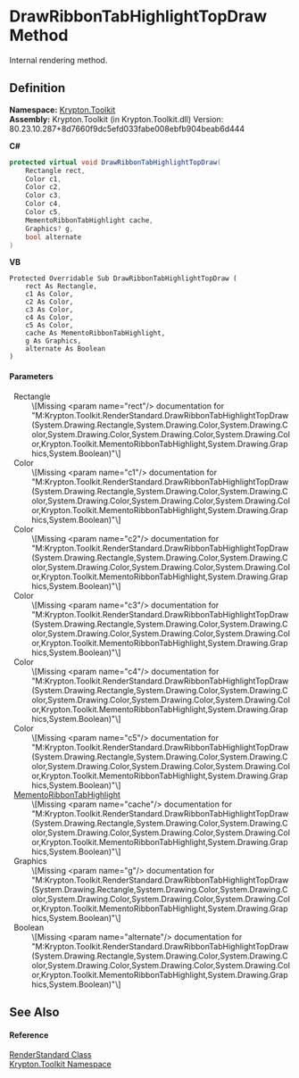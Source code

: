 # DrawRibbonTabHighlightTopDraw Method


Internal rendering method.



## Definition
**Namespace:** <a href="79d2eac2-21f4-54ff-7552-b20c33c30600.md">Krypton.Toolkit</a>  
**Assembly:** Krypton.Toolkit (in Krypton.Toolkit.dll) Version: 80.23.10.287+8d7660f9dc5efd033fabe008ebfb904beab6d444

**C#**
``` C#
protected virtual void DrawRibbonTabHighlightTopDraw(
	Rectangle rect,
	Color c1,
	Color c2,
	Color c3,
	Color c4,
	Color c5,
	MementoRibbonTabHighlight cache,
	Graphics? g,
	bool alternate
)
```
**VB**
``` VB
Protected Overridable Sub DrawRibbonTabHighlightTopDraw ( 
	rect As Rectangle,
	c1 As Color,
	c2 As Color,
	c3 As Color,
	c4 As Color,
	c5 As Color,
	cache As MementoRibbonTabHighlight,
	g As Graphics,
	alternate As Boolean
)
```



#### Parameters
<dl><dt>  Rectangle</dt><dd>\[Missing &lt;param name="rect"/&gt; documentation for "M:Krypton.Toolkit.RenderStandard.DrawRibbonTabHighlightTopDraw(System.Drawing.Rectangle,System.Drawing.Color,System.Drawing.Color,System.Drawing.Color,System.Drawing.Color,System.Drawing.Color,Krypton.Toolkit.MementoRibbonTabHighlight,System.Drawing.Graphics,System.Boolean)"\]</dd><dt>  Color</dt><dd>\[Missing &lt;param name="c1"/&gt; documentation for "M:Krypton.Toolkit.RenderStandard.DrawRibbonTabHighlightTopDraw(System.Drawing.Rectangle,System.Drawing.Color,System.Drawing.Color,System.Drawing.Color,System.Drawing.Color,System.Drawing.Color,Krypton.Toolkit.MementoRibbonTabHighlight,System.Drawing.Graphics,System.Boolean)"\]</dd><dt>  Color</dt><dd>\[Missing &lt;param name="c2"/&gt; documentation for "M:Krypton.Toolkit.RenderStandard.DrawRibbonTabHighlightTopDraw(System.Drawing.Rectangle,System.Drawing.Color,System.Drawing.Color,System.Drawing.Color,System.Drawing.Color,System.Drawing.Color,Krypton.Toolkit.MementoRibbonTabHighlight,System.Drawing.Graphics,System.Boolean)"\]</dd><dt>  Color</dt><dd>\[Missing &lt;param name="c3"/&gt; documentation for "M:Krypton.Toolkit.RenderStandard.DrawRibbonTabHighlightTopDraw(System.Drawing.Rectangle,System.Drawing.Color,System.Drawing.Color,System.Drawing.Color,System.Drawing.Color,System.Drawing.Color,Krypton.Toolkit.MementoRibbonTabHighlight,System.Drawing.Graphics,System.Boolean)"\]</dd><dt>  Color</dt><dd>\[Missing &lt;param name="c4"/&gt; documentation for "M:Krypton.Toolkit.RenderStandard.DrawRibbonTabHighlightTopDraw(System.Drawing.Rectangle,System.Drawing.Color,System.Drawing.Color,System.Drawing.Color,System.Drawing.Color,System.Drawing.Color,Krypton.Toolkit.MementoRibbonTabHighlight,System.Drawing.Graphics,System.Boolean)"\]</dd><dt>  Color</dt><dd>\[Missing &lt;param name="c5"/&gt; documentation for "M:Krypton.Toolkit.RenderStandard.DrawRibbonTabHighlightTopDraw(System.Drawing.Rectangle,System.Drawing.Color,System.Drawing.Color,System.Drawing.Color,System.Drawing.Color,System.Drawing.Color,Krypton.Toolkit.MementoRibbonTabHighlight,System.Drawing.Graphics,System.Boolean)"\]</dd><dt>  <a href="194377f9-2ebb-62be-80c6-6fd449fe6395.md">MementoRibbonTabHighlight</a></dt><dd>\[Missing &lt;param name="cache"/&gt; documentation for "M:Krypton.Toolkit.RenderStandard.DrawRibbonTabHighlightTopDraw(System.Drawing.Rectangle,System.Drawing.Color,System.Drawing.Color,System.Drawing.Color,System.Drawing.Color,System.Drawing.Color,Krypton.Toolkit.MementoRibbonTabHighlight,System.Drawing.Graphics,System.Boolean)"\]</dd><dt>  Graphics</dt><dd>\[Missing &lt;param name="g"/&gt; documentation for "M:Krypton.Toolkit.RenderStandard.DrawRibbonTabHighlightTopDraw(System.Drawing.Rectangle,System.Drawing.Color,System.Drawing.Color,System.Drawing.Color,System.Drawing.Color,System.Drawing.Color,Krypton.Toolkit.MementoRibbonTabHighlight,System.Drawing.Graphics,System.Boolean)"\]</dd><dt>  Boolean</dt><dd>\[Missing &lt;param name="alternate"/&gt; documentation for "M:Krypton.Toolkit.RenderStandard.DrawRibbonTabHighlightTopDraw(System.Drawing.Rectangle,System.Drawing.Color,System.Drawing.Color,System.Drawing.Color,System.Drawing.Color,System.Drawing.Color,Krypton.Toolkit.MementoRibbonTabHighlight,System.Drawing.Graphics,System.Boolean)"\]</dd></dl>

## See Also


#### Reference
<a href="8a8b9945-a6ad-21c4-5182-014e3b962e19.md">RenderStandard Class</a>  
<a href="79d2eac2-21f4-54ff-7552-b20c33c30600.md">Krypton.Toolkit Namespace</a>  
